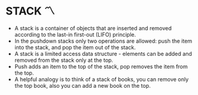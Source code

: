 # STACK :part_alternation_mark:
- A stack is a container of objects that are inserted and removed according to the last-in first-out (LIFO) principle.
- In the pushdown stacks only two operations are allowed: push the item into the stack, and pop the item out of the stack. 
- A stack is a limited access data structure - elements can be added and removed from the stack only at the top. 
- Push adds an item to the top of the stack, pop removes the item from the top.
- A helpful analogy is to think of a stack of books, you can remove only the top book, also you can add a new book on the top.
